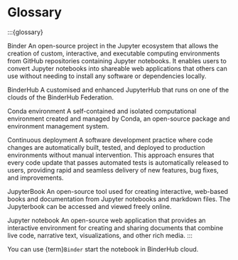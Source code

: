 Glossary
=======================

:::{glossary}

Binder
 An open-source project in the Jupyter ecosystem that allows the creation of custom, interactive, and executable computing environments from GitHub repositories containing Jupyter notebooks. It enables users to convert Jupyter notebooks into shareable web applications that others can use without needing to install any software or dependencies locally.

BinderHub
 A customised and enhanced JupyterHub that runs on one of the clouds of the BinderHub Federation.

Conda environment
 A self-contained and isolated computational environment created and managed by Conda, an open-source package and environment management system.

Continuous deployment
 A software development practice where code changes are automatically built, tested, and deployed to production environments without manual intervention. This approach ensures that every code update that passes automated tests is automatically released to users, providing rapid and seamless delivery of new features, bug fixes, and improvements.

JupyterBook
 An open-source tool used for creating interactive, web-based books and documentation from Jupyter notebooks and markdown files. The Jupyterbook can be accessed and viewed freely online.

Jupyter notebook
 An open-source web application that provides an interactive environment for creating and sharing documents that combine live code, narrative text, visualizations, and other rich media.
:::

You can use {term}`Binder` start the notebook in BinderHub cloud.